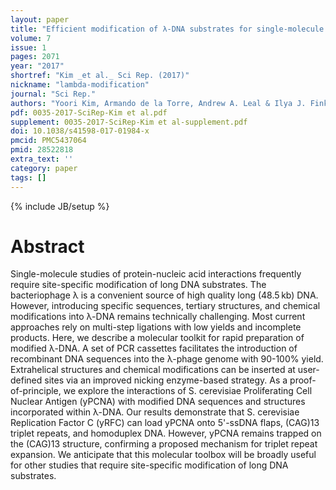```yaml
---
layout: paper
title: "Efficient modification of λ-DNA substrates for single-molecule studies."
volume: 7
issue: 1
pages: 2071
year: "2017"
shortref: "Kim _et al._ Sci Rep. (2017)"
nickname: "lambda-modification"
journal: "Sci Rep."
authors: "Yoori Kim, Armando de la Torre, Andrew A. Leal & Ilya J. Finkelstein"
pdf: 0035-2017-SciRep-Kim et al.pdf
supplement: 0035-2017-SciRep-Kim et al-supplement.pdf
doi: 10.1038/s41598-017-01984-x
pmcid: PMC5437064
pmid: 28522818
extra_text: ''
category: paper 
tags: []
---
```

{% include JB/setup %}

# Abstract

Single-molecule studies of protein-nucleic acid interactions frequently require site-specific modification of long DNA substrates. The bacteriophage λ is a convenient source of high quality long (48.5 kb) DNA. However, introducing specific sequences, tertiary structures, and chemical modifications into λ-DNA remains technically challenging. Most current approaches rely on multi-step ligations with low yields and incomplete products. Here, we describe a molecular toolkit for rapid preparation of modified λ-DNA. A set of PCR cassettes facilitates the introduction of recombinant DNA sequences into the λ-phage genome with 90-100% yield. Extrahelical structures and chemical modifications can be inserted at user-defined sites via an improved nicking enzyme-based strategy. As a proof-of-principle, we explore the interactions of S. cerevisiae Proliferating Cell Nuclear Antigen (yPCNA) with modified DNA sequences and structures incorporated within λ-DNA. Our results demonstrate that S. cerevisiae Replication Factor C (yRFC) can load yPCNA onto 5'-ssDNA flaps, (CAG)13 triplet repeats, and homoduplex DNA. However, yPCNA remains trapped on the (CAG)13 structure, confirming a proposed mechanism for triplet repeat expansion. We anticipate that this molecular toolbox will be broadly useful for other studies that require site-specific modification of long DNA substrates.
